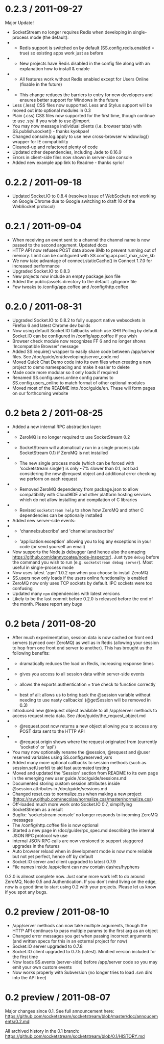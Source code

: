 0.2.3 / 2011-09-27
==================

Major Update!

* SocketStream no longer requires Redis when developing in single-process mode (the default):
* - Redis support is switched on by default (SS.config.redis.enabled = true) so existing apps work just as before
* - New projects have Redis disabled in the config file along with an explanation how to install & enable
* - All features work without Redis enabled except for Users Online (fixable in the future)
* - This change reduces the barriers to entry for new developers and ensures better support for Windows in the future
* Less (.less) CSS files now supported. Less and Stylus support will be moved out into optional modules in 0.3
* Plain (.css) CSS files now supported for the first time, though continue to use .styl if you wish to use @import
* You may now message individual clients (i.e. browser tabs) with SS.publish.socket() - thanks kyokpae!
* Changed console.log.apply to use new cross-browser window.log() wrapper for IE compatibility
* Cleaned-up and refactored plenty of code
* Updated other dependencies, including Jade to 0.16.0
* Errors in client-side files now shown in server-side console
* Added new example app link to Readme - thanks syrio!


0.2.2 / 2011-09-18
==================

* Updated Socket.IO to 0.8.4 (resolves issue of WebSockets not working on Google Chrome due to Google switching to draft 10 of the WebSocket protocol)


0.2.1 / 2011-09-04
==================

* When receiving an event sent to a channel the channel name is now passed to the second argument. Updated docs
* HTTP API now refuses POST data above 8Mb to prevent running out of memory. Limit can be configured with SS.config.api.post_max_size_kb
* We now take advantage of connect.staticCache() in Connect 1.7.0 for increased performance
* Upgraded Socket.IO to 0.8.3
* New projects now include an empty package.json file
* Added the public/assets directory to the default .gitignore file
* Few tweaks to /config/app.coffee and /config/http.coffee


0.2.0 / 2011-08-31
==================

* Upgraded Socket.IO to 0.8.2 to fully support native websockets in Firefox 6 and latest Chrome dev builds
* Now using default Socket.IO fallbacks which use XHR Polling by default. Socket.IO can be configured in /config/app.coffee if you wish
* Browser check module now recognizes FF 6 and no longer shows 'Incompatible Browser' message
* Added SS.require() wrapper to easily share code between /app/server files. See /doc/guide/en/developing/server_code.md
* Moved Quick Chat Demo code into its own files when creating a new project to demo namespacing and make it easier to delete
* Made code more modular so it only loads if required
* Renamed SS.config.users.online config params to SS.config.users_online to match format of other optional modules
* Moved most of the README into /doc/guide/en. These will form pages on our forthcoming website


0.2 beta 2 / 2011-08-25
=======================

* Added a new internal RPC abstraction layer:
* - ZeroMQ is no longer required to use SocketStream 0.2
* - SocketStream will automatically run in a single process (ala SocketStream 0.1) if ZeroMQ is not installed
* - The new single process mode (which can be forced with 'socketstream single') is only ~7% slower than 0.1, not bad considering the new @request object and additional error checking we perform on each request
* - Removed ZeroMQ dependency from package.json to allow compatibility with Cloud9IDE and other platform hosting services which do not allow installing and compilation of C libraries
* - Revised `socketstream help` to show how ZeroMQ and other C dependencies can be optionally installed
* Added new server-side events:
* - 'channel:subscribe' and 'channel:unsubscribe'
* - 'application:exception' allowing you to log any exceptions in your code (or send yourself an email)
* Now supports the Node.js debugger (and hence also the amazing https://github.com/dannycoates/node-inspector). Just type `debug` before the command you wish to run (e.g. `socketstream debug server`). Most useful in single-process mode
* Now uses latest 'zqm' 1.0.2 `npm` when you choose to install ZeroMQ
* SS.users now only loads if the users online functionality is enabled
* ZeroMQ now only uses TCP sockets by default. IPC sockets were too confusing
* Updated many `npm` dependencies with latest versions
* Likely to be the last commit before 0.2.0 is released before the end of the month. Please report any bugs


0.2 beta / 2011-08-20
=====================

* After much experimentation, session data is now cached on front end servers (synced over ZeroMQ) as well as in Redis (allowing your session to hop from one front end server to another). This has brought us the following benefits:
* -  dramatically reduces the load on Redis, increasing response times
* -  gives you access to all session data within server-side events
* -  allows the exports.authentication = true check to function correctly
* -  best of all: allows us to bring back the @session variable without needing to use nasty callbacks! (@getSession will be removed in 0.3)
* Introduced new @request object available to all /app/server methods to access request meta data. See /doc/guide/the_request_object.md
* -  @request.post now returns a new object allowing you to access any POST data sent to the HTTP API
* -  @request.origin shows where the request originated from (currently 'socketio' or 'api')
* You may now optionally rename the @session, @request and @user reserved variables using SS.config.reserved_vars
* Added many more optional callbacks to session methods (such as session.setUserId) to aid fast automated testing
* Moved and updated the 'Session' section from README to its own page in the emerging new user guide /doc/guide/sessions.md
* Documented storing custom session attributes inside @session.attributes in /doc/guide/sessions.md
* Changed reset.css to normalize.css when making a new project (https://raw.github.com/necolas/normalize.css/master/normalize.css)
* Off-loaded much more work onto Socket.IO 0.7, simplifying SocketStream as a result
* Bugfix: 'socketstream console' no longer responds to incoming ZeroMQ messages
* The /config/http.coffee file is now optional
* Started a new page in /doc/guide/rpc_spec.md describing the internal JSON RPC protocol we use
* Internal JSON RPC calls are now versioned to support staggered upgrades in the futures
* Auto browser reload when in development mode is now more reliable but not yet perfect, hence off by default
* Socket.IO server and client upgraded to latest 0.7.9
* File names inside /app/client can now contain dashes/hyphens

0.2.0 is almost complete now. Just some more work left to do around ZeroMQ, Node 0.5 and Authentication. If you don't mind living on the edge, now is a good time to start using 0.2 with your projects. Please let us know if you spot any bugs.


0.2 preview / 2011-08-10
========================

* /app/server methods can now take multiple arguments, though the HTTP API continues to pass multiple params to the first arg as an object
* Changed error messages you get when passing incorrect arguments (and written specs for this in an external project for now)
* Socket.IO server upgraded to 0.7.8
* Socket.IO client upgraded to 0.7.5 (latest). Minified version included for the first time
* Now loads SS.events (server-side) before /app/server code so you may emit your own custom events
* Now works properly with Subversion (no longer tries to load .svn dirs into the API tree)


0.2 preview / 2011-08-07
========================

Major changes since 0.1. See full announcement here: https://github.com/socketstream/socketstream/blob/master/doc/annoucements/0.2.md

All archived history in the 0.1 branch: https://github.com/socketstream/socketstream/blob/0.1/HISTORY.md
